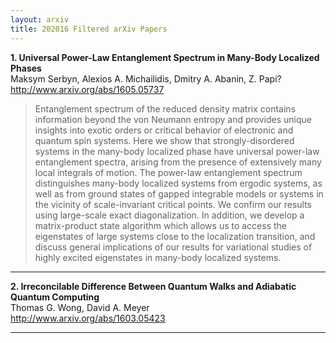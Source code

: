 ```yaml
---
layout: arxiv
title: 202016 Filtered arXiv Papers
---
```


**1.    Universal Power-Law Entanglement Spectrum in Many-Body Localized Phases**  
Maksym Serbyn, Alexios A. Michailidis, Dmitry A. Abanin, Z. Papi?  
http://www.arxiv.org/abs/1605.05737  
<blockquote>
<p>
Entanglement spectrum of the reduced density matrix contains information beyond the von Neumann entropy and provides unique insights into exotic orders or critical behavior of electronic and quantum spin systems. Here we show that strongly-disordered systems in the many-body localized phase have universal power-law entanglement spectra, arising from the presence of extensively many local integrals of motion. The power-law entanglement spectrum distinguishes many-body localized systems from ergodic systems, as well as from ground states of gapped integrable models or systems in the vicinity of scale-invariant critical points. We confirm our results using large-scale exact diagonalization. In addition, we develop a matrix-product state algorithm which allows us to access the eigenstates of large systems close to the localization transition, and discuss general implications of our results for variational studies of highly excited eigenstates in many-body localized systems.
</p>
</blockquote>

------

**2.    Irreconcilable Difference Between Quantum Walks and Adiabatic Quantum Computing**  
Thomas G. Wong, David A. Meyer  
http://www.arxiv.org/abs/1603.05423  
<blockquote>
<p>

</p>
</blockquote>

------


